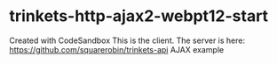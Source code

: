 # trinkets-http-ajax2-webpt12-start
Created with CodeSandbox
This is the client. The server is here: https://github.com/squarerobin/trinkets-api
AJAX example

